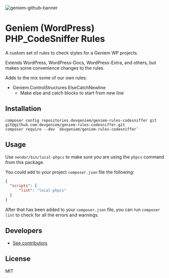 ![geniem-github-banner](https://cloud.githubusercontent.com/assets/5691777/14319886/9ae46166-fc1b-11e5-9630-d60aa3dc4f9e.png)

# Geniem (WordPress) PHP_CodeSniffer Rules

A custom set of rules to check styles for a Geniem WP projects.

Extends WordPress, WordPress-Docs, WordPress-Extra, and others, but makes some convenience changes to the rules.

Adds to the mix some of our own rules:

- Geniem.ControlStructures.ElseCatchNewline
  - Make else and catch blocks to start from new line

## Installation

```
composer config repositories.devgeniem/geniem-rules-codesniffer git git@github.com:devgeniem/geniem-rules-codesniffer.git
composer require --dev `devgeniem/geniem-rules-codesniffer`
```

## Usage

Use `vendor/bin/local-phpcs` to make sure you are using the `phpcs` command from this package.

You could add to your project `composer.json` file the following:

```json
{
  "scripts": {
      "lint": "local-phpcs"
  }
}
```

After that has been added to your `composer.json` file, you can run `composer lint` to check for all the errors and warnings.

## Developers

- [See contributors](https://github.com/devgeniem/geniem-rules-codesniffer/graphs/contributors)

## License

MIT
